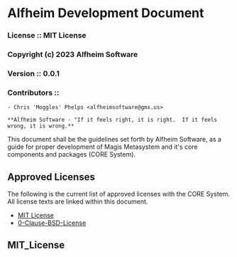 # Alfheim Development Document

### License :: MIT License
### Copyright (c) 2023 Alfheim Software
### Version :: 0.0.1
### Contributors ::
	- Chris 'Moggles' Phelps <alfheimsoftware@gmx.us>
	
	**Alfheim Software - "If it feels right, it is right.  If it feels wrong, it is wrong.**
	
This document shall be the guidelines set forth by Alfheim Software, as a guide for proper development of Magis Metasystem and it's core components and packages (CORE System).

## Approved Licenses
The following is the current list of approved licenses with the CORE System.  All license texts are linked within this document.
- [MIT License](/alfheim_development_document/content/#MIT_License)
- [0-Clause-BSD-License](/alfheim_development_document/#0_Clause_BSD)


## MIT_License
